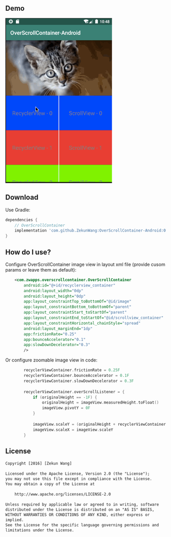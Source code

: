 Demo
--------
![demo](demo.gif)

Download
--------
Use Gradle:

```gradle
dependencies {
    // OverScrollContainer
    implementation 'com.github.ZekunWang:OverScrollContainer-Android:0.1.0'
}
```
How do I use?
-------------------
Configure OverScrollContainer image view in layout xml file (provide cusom params or leave them as default):
```xml
    <com.zwapps.overscrollcontainer.OverScrollContainer
        android:id="@+id/recyclerview_container"
        android:layout_width="0dp"
        android:layout_height="0dp"
        app:layout_constraintTop_toBottomOf="@id/image"
        app:layout_constraintBottom_toBottomOf="parent"
        app:layout_constraintStart_toStartOf="parent"
        app:layout_constraintEnd_toStartOf="@id/scrollview_container"
        app:layout_constraintHorizontal_chainStyle="spread"
        android:layout_marginEnd="1dp"
        app:frictionRate="0.25"
        app:bounceAccelerator="0.1"
        app:slowDownDecelerator="0.3"
        />
```

Or configure zoomable image view in code:
```kotlin
        recyclerViewContainer.frictionRate = 0.25F
        recyclerViewContainer.bounceAccelerator = 0.1F
        recyclerViewContainer.slowDownDecelerator = 0.3F

        recyclerViewContainer.overScrollListener = {
            if (originalHeight == -1F) {
                originalHeight = imageView.measuredHeight.toFloat()
                imageView.pivotY = 0F
            }

            imageView.scaleY = (originalHeight + recyclerViewContainer.child.translationY) / originalHeight
            imageView.scaleX = imageView.scaleY
        }
```
## License

    Copyright [2016] [Zekun Wang]

    Licensed under the Apache License, Version 2.0 (the "License");
    you may not use this file except in compliance with the License.
    You may obtain a copy of the License at

        http://www.apache.org/licenses/LICENSE-2.0

    Unless required by applicable law or agreed to in writing, software
    distributed under the License is distributed on an "AS IS" BASIS,
    WITHOUT WARRANTIES OR CONDITIONS OF ANY KIND, either express or implied.
    See the License for the specific language governing permissions and
    limitations under the License.
